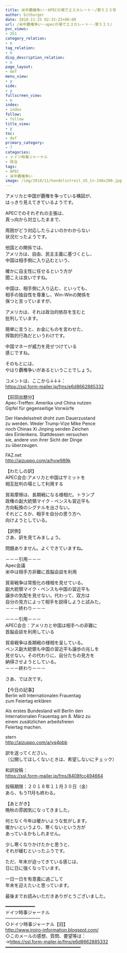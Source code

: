 ```yaml
---
title: 米中覇権争い－APECの場でエスカレート－/第５２３号
author: bitburger
date: 2018-11-25 02:33:23+00:00
url: /米中覇権争い－apecの場でエスカレート－-第５２３/
pvc_views:
- 351
category_relation:
- n
tag_relation:
- n
disp_description_relation:
- n
page_layout:
- def
menu_view:
- y
side:
- y
fullscreen_view:
- n
index:
- index
follow:
- follow
title_view:
- y
toc:
- def
primary_category:
- 7
categories:
- ドイツ時事ジャーナル
- 政治
tags:
- APEC
- 米中覇権争い
image: /img/2018/11/handelsstreit_US_Cn-246x200.jpg
---
```

アメリカと中国が覇権を争っている構図が、  
はっきり見えてきているようです。  
  
APECでのそれぞれの主張は、  
真っ向から対立したままで、  
  
周囲がどう対応したらよいのかわからない  
状況だったようです。

他国との関係では、  
アメリカは、自由、民主主義に基づくとし、  
中国は相手側に入り込むという、  
  
確かに自主性に任せるという方が  
聞こえは良いですね。  
  
中国は、相手側に入り込む、といっても、  
相手の独自性を尊重し、Win-Winの関係を  
保つと言っていますが、  
  
アメリカは、それは政治的依存を生むと  
批判しています。  
  
簡単に言うと、お金にものを言わせた、  
搾取的行為だというわけです。

中国マネーが威力を見せつけている  
感じですね。  
  
そのもとには、  
やはり覇権争いがあるということでしょう。

コメントは、ここから↓↓↓：  
<a rel="noopener" href="https://ssl.form-mailer.jp/fms/e6d8662885332" target="_blank">https://ssl.form-mailer.jp/fms/e6d8662885332</a>

【前回出題分】  
Apec-Treffen: Amerika und China nutzen  
Gipfel für gegenseitige Vorwürfe  
  
Der Handelsstreit droht zum Dauerzustand  
zu werden. Weder Trump-Vize Mike Pence  
noch Chinas Xi Jinping senden Zeichen  
des Einlenkens. Stattdessen versuchen  
sie, andere von ihrer Sicht der Dinge  
zu überzeugen.  
  
FAZ.net  
<a rel="noopener" href="http://aizuppo.com/a/hvw989k" target="_blank">http://aizuppo.com/a/hvw989k</a>

【わたしの訳】  
APEC会合:アメリカと中国はサミットを  
相互批判の場として利用する  
  
貿易摩擦は、長期戦になる様相だ。トランプ  
政権の副大統領マイク・ペンスも習近平も  
方向転換のシグナルを出さない。  
それどころか、相手を自分の思う方へ  
向けようとしている。

【訳例】  
さあ、訳を見てみましょう。  
  
問題ありません。よくできていますね。

－－－引用－－－  
Apec会議  
米中は相手方非難に首脳会談を利用  
  
貿易戦争は常態化の様相を見せている。  
副大統領マイク・ペンスも中国の習近平も  
譲歩の気配を見せない。代わって、双方は  
自分の見方によって相手を説得しようと試みた。  
－－－終わり－－－

－－－引用－－－  
APEC会合：アメリカと中国は相手への非難に  
首脳会談を利用している  
  
貿易戦争は長期戦の様相を呈している。  
ペンス副大統領も中国の習近平も譲歩の兆しを  
見せない。その代わりに、自分たちの見方を  
納得させようとしている。  
－－－終わり－－－

さあ、では次です。  
  
【今日の記事】  
Berlin will Internationalen Frauentag  
zum Feiertag erklären  
  
Als erstes Bundesland will Berlin den  
Internationalen Frauentag am 8. März zu  
einem zusätzlichen arbeitsfreien  
Feiertag machen.  
  
stern  
http://aizuppo.com/a/yq4pbb

訳を送ってください。  
（公開してほしくないときは、希望しないにチェック）  
  
和訳投稿：  
 <a rel="noopener" href="https://ssl.form-mailer.jp/fms/8408fcc494664" target="_blank">https://ssl.form-mailer.jp/fms/8408fcc494664</a>  
  
投稿期限：２０１８年１１月３０日（金）  
あら、もう11月も終わる。

【あとがき】  
晩秋の雰囲気になってきました。  
  
何となく今年は暖かいような気がします。  
暖かいというより、寒くないという方が  
あっているかもしれません。  
  
少し寒くなりかけたかと思うと、  
それが緩むといったふうです。  
  
ただ、年末が迫ってきている感じは、  
日に日に強くなっています。  
  
一日一日を有意義に過ごして  
年末を迎えたいと思っています。  
  
最後までお読みいただきありがとうございました。

━━━━━━━━━━━  
ドイツ時事ジャーナル  
───────────  
◇ドイツ時事ジャーナル【旧】  
<a rel="noopener" href="http://www.iroiro-information.blogspot.com/" target="_blank">http://www.iroiro-information.blogspot.com/</a>  
◇このメールの感想、質問、要望等は：  
-><a rel="noopener" href="https://ssl.form-mailer.jp/fms/e6d8662885332" target="_blank">https://ssl.form-mailer.jp/fms/e6d8662885332</a>  
━━━━━━━━━━━━━━━━━━━━━━━━━━━━
